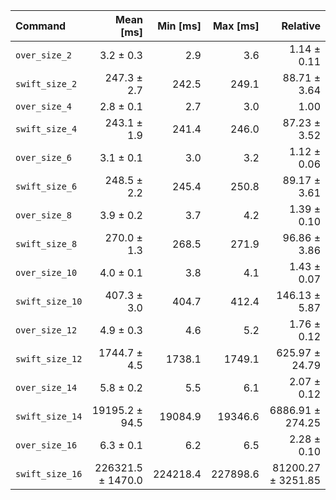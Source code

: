 | Command | Mean [ms] | Min [ms] | Max [ms] | Relative |
|:---|---:|---:|---:|---:|
| `over_size_2` | 3.2 ± 0.3 | 2.9 | 3.6 | 1.14 ± 0.11 |
| `swift_size_2` | 247.3 ± 2.7 | 242.5 | 249.1 | 88.71 ± 3.64 |
| `over_size_4` | 2.8 ± 0.1 | 2.7 | 3.0 | 1.00 |
| `swift_size_4` | 243.1 ± 1.9 | 241.4 | 246.0 | 87.23 ± 3.52 |
| `over_size_6` | 3.1 ± 0.1 | 3.0 | 3.2 | 1.12 ± 0.06 |
| `swift_size_6` | 248.5 ± 2.2 | 245.4 | 250.8 | 89.17 ± 3.61 |
| `over_size_8` | 3.9 ± 0.2 | 3.7 | 4.2 | 1.39 ± 0.10 |
| `swift_size_8` | 270.0 ± 1.3 | 268.5 | 271.9 | 96.86 ± 3.86 |
| `over_size_10` | 4.0 ± 0.1 | 3.8 | 4.1 | 1.43 ± 0.07 |
| `swift_size_10` | 407.3 ± 3.0 | 404.7 | 412.4 | 146.13 ± 5.87 |
| `over_size_12` | 4.9 ± 0.3 | 4.6 | 5.2 | 1.76 ± 0.12 |
| `swift_size_12` | 1744.7 ± 4.5 | 1738.1 | 1749.1 | 625.97 ± 24.79 |
| `over_size_14` | 5.8 ± 0.2 | 5.5 | 6.1 | 2.07 ± 0.12 |
| `swift_size_14` | 19195.2 ± 94.5 | 19084.9 | 19346.6 | 6886.91 ± 274.25 |
| `over_size_16` | 6.3 ± 0.1 | 6.2 | 6.5 | 2.28 ± 0.10 |
| `swift_size_16` | 226321.5 ± 1470.0 | 224218.4 | 227898.6 | 81200.27 ± 3251.85 |
